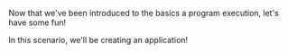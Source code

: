 Now that we've been introduced to the basics a program execution, let's have some fun!

In this scenario, we'll be creating an application!

